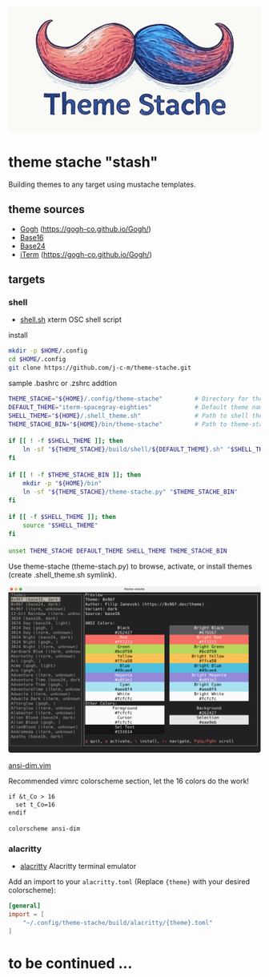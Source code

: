 ![theme stache logo](/images/theme-stache.png)

# theme stache "stash"

Building themes to any target using mustache templates.

## theme sources

* [Gogh](https://github.com/Gogh-Co/Gogh/tree/master/themes) (https://gogh-co.github.io/Gogh/)
* [Base16](https://github.com/tinted-theming/schemes/tree/spec-0.11/base16)
* [Base24](https://github.com/tinted-theming/schemes/tree/spec-0.11/base24)
* [iTerm](https://github.com/mbadolato/iTerm2-Color-Schemes/tree/master/schemes) (https://gogh-co.github.io/Gogh/)

## targets

### shell

* [shell.sh](/build/shell) xterm OSC shell script

install

```bash
mkdir -p $HOME/.config
cd $HOME/.config
git clone https://github.com/j-c-m/theme-stache.git
```

sample .bashrc or .zshrc addtion

```bash
THEME_STACHE="${HOME}/.config/theme-stache"         # Directory for theme-stache
DEFAULT_THEME="iterm-spacegray-eighties"            # Default theme name
SHELL_THEME="${HOME}/.shell_theme.sh"               # Path to shell theme symlink
THEME_STACHE_BIN="${HOME}/bin/theme-stache"         # Path to theme-stache binary symlink

if [[ ! -f $SHELL_THEME ]]; then
    ln -sf "${THEME_STACHE}/build/shell/${DEFAULT_THEME}.sh" "$SHELL_THEME"
fi

if [[ ! -f $THEME_STACHE_BIN ]]; then
    mkdir -p "${HOME}/bin"
    ln -sf "${THEME_STACHE}/theme-stache.py" "$THEME_STACHE_BIN"
fi

if [[ -f $SHELL_THEME ]]; then
    source "$SHELL_THEME"
fi

unset THEME_STACHE DEFAULT_THEME SHELL_THEME THEME_STACHE_BIN
```

Use theme-stache (theme-stach.py) to browse, activate, or install themes (create .shell_theme.sh symlink).

![theme-stache tool screenshot](/images/theme-stache-screenshot.png)

[ansi-dim.vim](https://raw.githubusercontent.com/j-c-m/dotfiles/refs/heads/master/.vim/colors/ansi-dim.vim)

Recommended vimrc colorscheme section, let the 16 colors do the work!

```vimscript
if &t_Co > 16
  set t_Co=16
endif

colorscheme ansi-dim
```

### alacritty

* [alacritty](/build/alacritty) Alacritty terminal emulator

Add an import to your `alacritty.toml` (Replace `{theme}` with your desired
colorscheme):

```toml
[general]
import = [
    "~/.config/theme-stache/build/alacritty/{theme}.toml"
]
```

# to be continued ...
